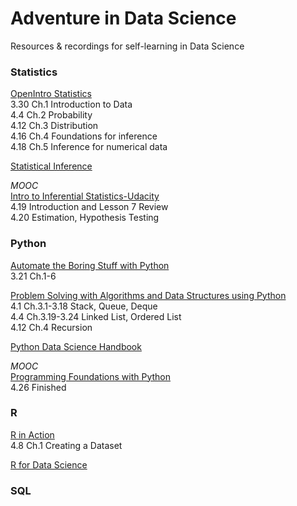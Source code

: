# Adventure in Data Science
Resources & recordings for self-learning in Data Science 


### Statistics 
[OpenIntro Statistics](https://www.openintro.org/download.php?file=os3_tablet&referrer=/stat/textbook.php) <br>
3.30 Ch.1 Introduction to Data <br>
4.4 Ch.2 Probability <br>
4.12 Ch.3 Distribution <br>
4.16 Ch.4 Foundations for inference <br>
4.18 Ch.5 Inference for numerical data <br>

[Statistical Inference](https://fsalamri.files.wordpress.com/2015/02/casella_berger_statistical_inference1.pdf) <br>

*MOOC* <br>
[Intro to Inferential Statistics-Udacity](https://cn.udacity.com/course/intro-to-inferential-statistics--ud201)<br>
4.19 Introduction and Lesson 7 Review <br>
4.20 Estimation, Hypothesis Testing <br>

### Python
[Automate the Boring Stuff with Python](https://automatetheboringstuff.com/) <br>
3.21 Ch.1-6 <br>

[Problem Solving with Algorithms and Data Structures using Python](https://interactivepython.org/runestone/static/pythonds/index.html) <br>
4.1 Ch.3.1-3.18 Stack, Queue, Deque <br>
4.4 Ch.3.19-3.24 Linked List, Ordered List <br>
4.12 Ch.4 Recursion <br>

[Python Data Science Handbook](https://jakevdp.github.io/PythonDataScienceHandbook/) <br>

*MOOC* <br>
[Programming Foundations with Python](https://classroom.udacity.com/courses/ud036) <br>
4.26 Finished <br>

### R
[R in Action](https://www.manning.com/books/r-in-action-second-edition?a_bid=5c2b1e1d&a_aid=RiA2ed) <br>
4.8 Ch.1 Creating a Dataset <br>

[R for Data Science](http://r4ds.had.co.nz/) <br>

### SQL
